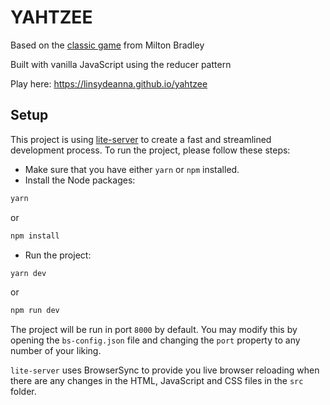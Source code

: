 # YAHTZEE

Based on the [classic game](https://en.wikipedia.org/wiki/Yahtzee) from Milton Bradley

Built with vanilla JavaScript using the reducer pattern

Play here: https://linsydeanna.github.io/yahtzee

## Setup

This project is using [lite-server](https://github.com/johnpapa/lite-server) to create a fast and streamlined development process. To run the project, please follow these steps:

* Make sure that  you have either `yarn` or `npm` installed.
* Install the Node packages:

```bash
yarn
```

or 

```bash
npm install
```
* Run the project:

```bash
yarn dev
```

or 

```bash
npm run dev
```

The project will be run in port `8000` by default. You may modify this by opening the `bs-config.json` file and changing the `port` property to any number of your liking. 

`lite-server` uses BrowserSync to provide you live browser reloading when there are any changes in the HTML, JavaScript and CSS files in the `src` folder.

